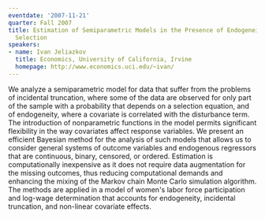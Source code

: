 ```yaml
---
eventdate: '2007-11-21'
quarter: Fall 2007
title: Estimation of Semiparametric Models in the Presence of Endogeneity and Sample
  Selection
speakers:
- name: Ivan Jeliazkov
  title: Economics, University of California, Irvine
  homepage: http://www.economics.uci.edu/~ivan/
---
```

We analyze a semiparametric model for data that suffer from the problems of incidental truncation, where some of the data are observed for only part of the sample with a probability that depends on a selection equation, and of endogeneity, where a covariate is correlated with the disturbance term. The introduction of nonparametric functions in the model permits significant flexibility in the way covariates affect response variables. We present an efficient Bayesian method for the analysis of such models that allows us to consider general systems of outcome variables and endogenous regressors that are continuous, binary, censored, or ordered. Estimation is computationally inexpensive as it does not require data augmentation for the missing outcomes, thus reducing computational demands and enhancing the mixing of the Markov chain Monte Carlo simulation algorithm. The methods are applied in a model of women's labor force participation and log-wage determination that accounts for endogeneity, incidental truncation, and non-linear covariate effects.